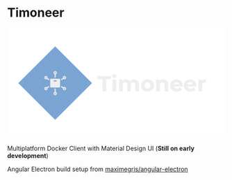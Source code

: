 # Timoneer

![Timoneer](/resources/logo_transparent.png "Timoneer")

Multiplatform Docker Client with Material Design UI (**Still on early development**)

Angular Electron build setup from [maximegris/angular-electron](https://github.com/maximegris/angular-electron)